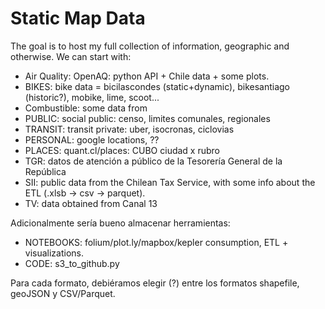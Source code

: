 # Static Map Data

The goal is to host my full collection of information, geographic and otherwise. We can start with:

* Air Quality: OpenAQ: python API + Chile data + some plots.
* BIKES: bike data = bicilascondes (static+dynamic), bikesantiago (historic?), mobike, lime, scoot...
* Combustible: some data from 
* PUBLIC: social public: censo, limites comunales, regionales
* TRANSIT: transit private: uber, isocronas, ciclovias
* PERSONAL: google locations, ??
* PLACES: quant.cl/places: CUBO ciudad x rubro
* TGR: datos de atención a público de la Tesorería General de la República
* SII: public data from the Chilean Tax Service, with some info about the ETL (.xlsb -> csv -> parquet).
* TV: data obtained from Canal 13

Adicionalmente sería bueno almacenar herramientas:

* NOTEBOOKS: folium/plot.ly/mapbox/kepler consumption, ETL + visualizations.
* CODE: s3_to_github.py

Para cada formato, debiéramos elegir (?) entre los formatos shapefile, geoJSON y CSV/Parquet.
